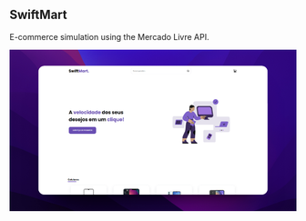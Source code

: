 ## SwiftMart

E-commerce simulation using the Mercado Livre API.

<a href="https://swiftmartstore.vercel.app/">
    <img src="./public/swiftmart.png" />
</a>
